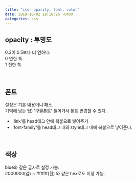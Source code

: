 ```yaml
---
title: "css- opacity, font, color"
date: 2019-10-02 19:16:26 -0400
categories: css
---
```

## opacity : 투명도<br>
0.3이 0.5보다 더 연하다.<br>
0 연한 쪽<br>
1 진한 쪽<br><br><br>

## 폰트<br>
설정은 기본 내용이니 패스.<br>
기억에 남는 팁) '구글폰트' 들어가서 폰트 변경할 수 있다.<br>
  - 'link'를 head태그 안에 복붙으로 넣어주기<br>
  - 'font-family'를 head태그 내의 style태그 내에 복붙으로 넣어준다.<br><br><br>
  
  ## 색상<br>
  blue와 같은 글자로 설정 가능.<br>
  #000000(검) ~ #ffffff(흰) 와 같은 hex로도 지정 가능.
